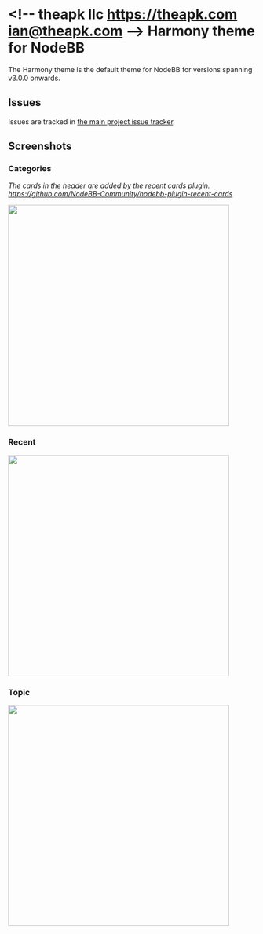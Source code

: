 &lt;!--
theapk llc
https://theapk.com
ian@theapk.com
--&gt;
Harmony theme for NodeBB
====================

The Harmony theme is the default theme for NodeBB for versions spanning v3.0.0 onwards.

## Issues

Issues are tracked in [the main project issue tracker](https://github.com/NodeBB/NodeBB/issues?q=is%3Aopen+is%3Aissue+label%3Athemes).

## Screenshots

### Categories

_The cards in the header are added by the recent cards plugin. https://github.com/NodeBB-Community/nodebb-plugin-recent-cards_

<img height="450" src="screenshots/categories.png">

### Recent
<img height="450" src="screenshots/recent.png">

### Topic
<img height="450" src="screenshots/topic.png">
